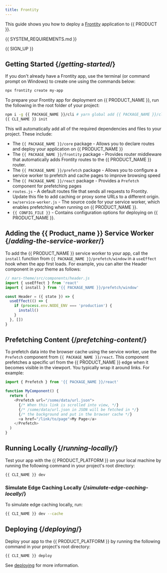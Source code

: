 ```yaml
---
title: Frontity
---
```


This guide shows you how to deploy a [Frontity](https://frontity.org/) application to {{ PRODUCT }}.

<!-- ## Example {/*example*/}

<ExampleButtons
  title="Frontity"
  siteUrl="https://layer0-docs-layer0-frontity-example-default.layer0-limelight.link"
  repoUrl="https://github.com/layer0-docs/layer0-frontity-example" 
  deployFromRepo /> -->

<!--## Connector {/*connector*/}

This framework has a connector developed for {{ PRODUCT }}. See [Connectors](connectors) for more information.

<ButtonLink variant="stroke" type="code" withIcon={true} href="https://github.com/layer0-docs/layer0-connectors/tree/main/layer0-frontity-connector">
 View the Connector Code
</ButtonLink>
-->
{{ SYSTEM_REQUIREMENTS.md }}

{{ SIGN_UP }}

## Getting Started {/*getting-started*/}

If you don't already have a Frontity app, use the terminal (or command prompt on Windows) to create one using the commands below:

```bash
npx frontity create my-app
```

To prepare your Frontity app for deployment on {{ PRODUCT_NAME }}, run the following in the root folder of your project:

```bash
npm i -g {{ PACKAGE_NAME }}/cli # yarn global add {{ PACKAGE_NAME }}/cli
{{ CLI_NAME }} init
```

This will automatically add all of the required dependencies and files to your project. These include:

- The `{{ PACKAGE_NAME }}/core` package - Allows you to declare routes and deploy your application on {{ PRODUCT_NAME }}
- The `{{ PACKAGE_NAME }}/frontity` package - Provides router middleware that automatically adds Frontity routes to the {{ PRODUCT_NAME }} router.
- The `{{ PACKAGE_NAME }}/prefetch` package - Allows you to configure a service worker to prefetch and cache pages to improve browsing speed
- The `{{ PACKAGE_NAME }}/react` package - Provides a `Prefetch` component for prefetching pages
- `routes.js` - A default routes file that sends all requests to Frontity. Update this file to add caching or proxy some URLs to a different origin.
- `sw/service-worker.js` - The source code for your service worker, which enables prefetching when running on {{ PRODUCT_NAME }}.
- `{{ CONFIG_FILE }}` - Contains configuration options for deploying on {{ PRODUCT_NAME }}.

## Adding the {{ Product_name }} Service Worker {/*adding-the-service-worker*/}

To add the {{ PRODUCT_NAME }} service worker to your app, call the `install` function from `{{ PACKAGE_NAME }}/prefetch/window` in a `useEffect` hook when the app first loads. For example, you can alter
the Header component in your theme as follows:

```js
// mars-theme/src/components/header.js
import { useEffect } from 'react'
import { install } from '{{ PACKAGE_NAME }}/prefetch/window'

const Header = ({ state }) => {
  useEffect(() => {
    if (process.env.NODE_ENV === 'production') {
      install()
    }
  }, [])
}
```

## Prefetching Content {/*prefetching-content*/}

To prefetch data into the browser cache using the service worker, use the `Prefetch` component from `{{ PACKAGE_NAME }}/react`. This component prefetches a specific url from the {{ PRODUCT_NAME }} edge when it becomes visible in the viewport. You typically wrap it around links. For example:

```js
import { Prefetch } from '{{ PACKAGE_NAME }}/react'

function MyComponent() {
  return (
    <Prefetch url="/some/data/url.json">
      {/* When this link is scrolled into view, */}
      {/* /some/data/url.json in JSON will be fetched in */}
      {/* the background and put in the browser cache */}
      <a href="/link/to/page">My Page</a>
    </Prefetch>
  )
}
```

## Running Locally {/*running-locally*/}

Test your app with the {{ PRODUCT_PLATFORM }} on your local machine by running the following command in your project's root directory:

```bash
{{ CLI_NAME }} dev
```

### Simulate Edge Caching Locally {/*simulate-edge-caching-locally*/}

To simulate edge caching locally, run:

```bash
{{ CLI_NAME }} dev --cache
```

## Deploying {/*deploying*/}

Deploy your app to the {{ PRODUCT_PLATFORM }} by running the following command in your project's root directory:

```bash
{{ CLI_NAME }} deploy
```

See [deploying](deploy_apps) for more information.
